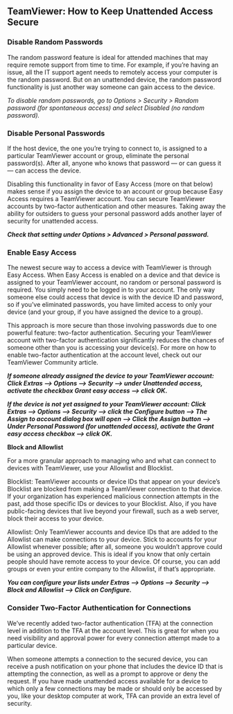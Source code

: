 ## TeamViewer: How to Keep Unattended Access Secure



### Disable Random Passwords

The random password feature is ideal for attended machines that may require remote support from time to time. For example, if you’re having an issue, all the IT support agent needs to remotely access your computer is the random password. But on an unattended device, the random password functionality is just another way someone can gain access to the device.

*To disable random passwords, go to Options > Security > Random password (for spontaneous access) and select Disabled (no random password).*

### Disable Personal Passwords

If the host device, the one you’re trying to connect to, is assigned to a particular TeamViewer account or group, eliminate the personal password(s). After all, anyone who knows that password — or can guess it — can access the device.

Disabling this functionality in favor of Easy Access (more on that below) makes sense if you assign the device to an account or group because Easy Access requires a TeamViewer account. You can secure TeamViewer accounts by two-factor authentication and other measures. Taking away the ability for outsiders to guess your personal password adds another layer of security for unattended access.

***Check that setting under Options > Advanced > Personal password.***

### Enable Easy Access

The newest secure way to access a device with TeamViewer is through Easy Access. When Easy Access is enabled on a device and that device is assigned to your TeamViewer account, no random or personal password is required. You simply need to be logged in to your account. The only way someone else could access that device is with the device ID and password, so if you’ve eliminated passwords, you have limited access to only your device (and your group, if you have assigned the device to a group).

This approach is more secure than those involving passwords due to one powerful feature: two-factor authentication. Securing your TeamViewer account with two-factor authentication significantly reduces the chances of someone other than you is accessing your device(s). For more on how to enable two-factor authentication at the account level, check out our TeamViewer Community article.

***If someone already assigned the device to your TeamViewer account: Click Extras –> Options –> Security –> under Unattended access, activate the checkbox Grant easy access –> click OK.***

***If the device is not yet assigned to your TeamViewer account: Click Extras –> Options –> Security –> click the Configure button –> The Assign to account dialog box will open –> Click the Assign button –> Under Personal Password (for unattended access), activate the Grant easy access checkbox –> click OK.***

**Block and Allowlist**

For a more granular approach to managing who and what can connect to devices with TeamViewer, use your Allowlist and Blocklist.

Blocklist: TeamViewer accounts or device IDs that appear on your device’s Blocklist are blocked from making a TeamViewer connection to that device. If your organization has experienced malicious connection attempts in the past, add those specific IDs or devices to your Blocklist. Also, if you have public-facing devices that live beyond your firewall, such as a web server, block their access to your device.

Allowlist: Only TeamViewer accounts and device IDs that are added to the Allowlist can make connections to your device. Stick to accounts for your Allowlist whenever possible; after all, someone you wouldn’t approve could be using an approved device. This is ideal if you know that only certain people should have remote access to your device. Of course, you can add groups or even your entire company to the Allowlist, if that’s appropriate.

***You can configure your lists under Extras –> Options –> Security –> Block and Allowlist –> Click on Configure.***

### Consider Two-Factor Authentication for Connections

We’ve recently added two-factor authentication (TFA) at the connection level in addition to the TFA at the account level. This is great for when you need visibility and approval power for every connection attempt made to a particular device.

When someone attempts a connection to the secured device, you can receive a push notification on your phone that includes the device ID that is attempting the connection, as well as a prompt to approve or deny the request. If you have made unattended access available for a device to which only a few connections may be made or should only be accessed by you, like your desktop computer at work, TFA can provide an extra level of security.

